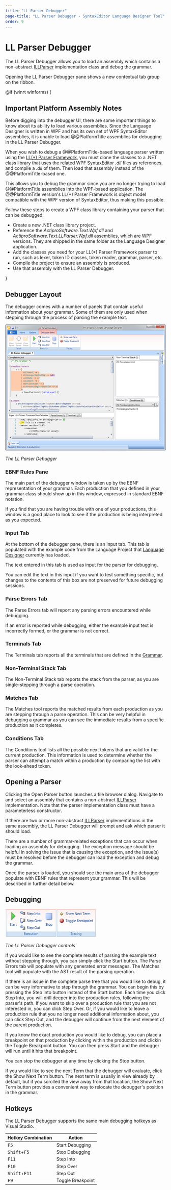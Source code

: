 ```yaml
---
title: "LL Parser Debugger"
page-title: "LL Parser Debugger - SyntaxEditor Language Designer Tool"
order: 9
---
```

# LL Parser Debugger

The LL Parser Debugger allows you to load an assembly which contains a non-abstract [ILLParser](xref:ActiproSoftware.Text.Parsing.LLParser.ILLParser) implementation class and debug the grammar.

Opening the LL Parser Debugger pane shows a new contextual tab group on the ribbon.

@if (winrt winforms) {

## Important Platform Assembly Notes

Before digging into the debugger UI, there are some important things to know about its ability to load various assemblies.  Since the Language Designer is written in WPF and has its own set of WPF SyntaxEditor assemblies, it is unable to load @@PlatformTitle assemblies for debugging in the LL Parser Debugger.

When you wish to debug a @@PlatformTitle-based language parser written using the [LL(*) Parser Framework](../ll-parser-framework/index.md), you must clone the classes to a .NET class library that uses the related WPF SyntaxEditor *.dll* files as references, and compile a *.dll* of them.  Then load that assembly instead of the @@PlatformTitle-based one.

This allows you to debug the grammar since you are no longer trying to load @@PlatformTitle assemblies into the WPF-based application.  The @@PlatformTitle version's LL(*) Parser Framework is object model compatible with the WPF version of SyntaxEditor, thus making this possible.

Follow these steps to create a WPF class library containing your parser that can be debugged:

- Create a new .NET class library project.
- Reference the *ActiproSoftware.Text.Wpf.dll* and *ActiproSoftware.Text.LLParser.Wpf.dll* assemblies, which are WPF versions.  They are shipped in the same folder as the Language Designer application.
- Add the classes you need for your LL(*) Parser Framework parser to run, such as lexer, token ID classes, token reader, grammar, parser, etc.
- Compile the project to ensure an assembly is produced.
- Use that assembly with the LL Parser Debugger.

}

## Debugger Layout

The debugger comes with a number of panels that contain useful information about your grammar. Some of them are only used when stepping through the process of parsing the example text.

![Screenshot](../images/language-designer-ll-parser-debugger.png)

*The LL Parser Debugger*

### EBNF Rules Pane

The main part of the debugger window is taken up by the EBNF representation of your grammar. Each production that you defined in your grammar class should show up in this window, expressed in standard EBNF notation.

If you find that you are having trouble with one of your productions, this window is a good place to look to see if the production is being interpreted as you expected.

### Input Tab

At the bottom of the debugger pane, there is an Input tab. This tab is populated with the example code from the Language Project that [Language Designer](index.md) currently has loaded.

The text entered in this tab is used as input for the parser for debugging.

You can edit the text in this input if you want to test something specific, but changes to the contents of this box are not preserved for future debugging sessions.

### Parse Errors Tab

The Parse Errors tab will report any parsing errors encountered while debugging.

If an error is reported while debugging, either the example input text is incorrectly formed, or the grammar is not correct.

### Terminals Tab

The Terminals tab reports all the terminals that are defined in the [Grammar](xref:ActiproSoftware.Text.Parsing.LLParser.Implementation.Grammar).

### Non-Terminal Stack Tab

The Non-Terminal Stack tab reports the stack from the parser, as you are single-stepping through a parse operation.

### Matches Tab

The Matches tool reports the matched results from each production as you are stepping through a parse operation. This can be very helpful in debugging a grammar as you can see the immediate results from a specific production as it completes.

### Conditions Tab

The Conditions tool lists all the possible next tokens that are valid for the current production.  This information is used to determine whether the parser can attempt a match within a production by comparing the list with the look-ahead token.

## Opening a Parser

Clicking the Open Parser button launches a file browser dialog. Navigate to and select an assembly that contains a non-abstract [ILLParser](xref:ActiproSoftware.Text.Parsing.LLParser.ILLParser) implementation.  Note that the parser implementation class must have a parameterless constructor.

If there are two or more non-abstract [ILLParser](xref:ActiproSoftware.Text.Parsing.LLParser.ILLParser) implementations in the same assembly, the LL Parser Debugger will prompt and ask which parser it should load.

There are a number of grammar-related exceptions that can occur when loading an assembly for debugging.  The exception message should be helpful in solving the issue that is causing the exception, and the issue(s) must be resolved before the debugger can load the exception and debug the grammar.

Once the parser is loaded, you should see the main area of the debugger populate with EBNF rules that represent your grammar. This will be described in further detail below.

## Debugging

![Screenshot](../images/language-designer-ll-parser-debugger-debug-controls.png)

*The LL Parser Debugger controls*

If you would like to see the complete results of parsing the example text without stepping through, you can simply click the Start button. The Parse Errors tab will populate with any generated error messages. The Matches tool will populate with the AST result of the parsing operation.

If there is an issue in the complete parse tree that you would like to debug, it can be very informative to step through the grammar. You can begin this by pressing the Step Into button instead of the Start button. Each time you click Step Into, you will drill deeper into the production rules, following the parser's path. If you want to skip over a production rule that you are not interested in, you can click Step Over. Or, if you would like to leave a production rule that you no longer need additional information about, you can click Step Out, and the debugger will continue from the next element of the parent production.

If you know the exact production you would like to debug, you can place a breakpoint on that production by clicking within the production and clickin the Toggle Breakpoint button. You can then press Start and the debugger will run until it hits that breakpoint.

You can stop the debugger at any time by clicking the Stop button.

If you would like to see the next Term that the debugger will evaluate, click the Show Next Term button.  The next term is usually in view already by default, but if you scrolled the view away from that location, the Show Next Term button provides a convenient way to relocate the debugger's position in the grammar.

## Hotkeys

The LL Parser Debugger supports the same main debugging hotkeys as Visual Studio.

| Hotkey Combination | Action |
|-----|-----|
| <kbd>F5</kbd> | Start Debugging |
| <kbd>Shift</kbd>+<kbd>F5</kbd> | Stop Debugging |
| <kbd>F11</kbd> | Step Into |
| <kbd>F10</kbd> | Step Over |
| <kbd>Shift</kbd>+<kbd>F11</kbd> | Step Out |
| <kbd>F9</kbd> | Toggle Breakpoint |
